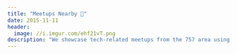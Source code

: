```yaml
---
title: "Meetups Nearby 👥"
date: 2015-11-11
header:
  image: //i.imgur.com/ehf21vT.png
description: "We showcase tech-related meetups from the 757 area using a custom Meetup.com API"
---
```

